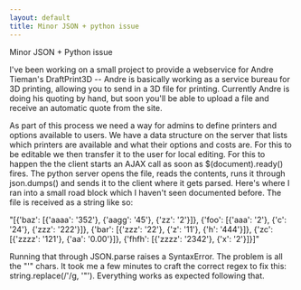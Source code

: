 ```yaml
---
layout: default
title: Minor JSON + python issue
---
```


Minor JSON + Python issue

I've been working on a small project to provide a webservice for Andre Tieman's DraftPrint3D -- Andre is basically working as a service bureau for 3D printing, allowing you to send in a 3D file for printing. Currently Andre is doing his quoting by hand, but soon you'll be able to upload a file and receive an automatic quote from the site.

As part of this process we need a way for admins to define printers and options available to users. We have a data structure on the server that lists which printers are available and what their options and costs are. For this to be editable we then transfer it to the  user for local editing. For this to happen the the client starts an AJAX call as soon as $(document).ready() fires. The python server opens the file, reads the contents, runs it through json.dumps() and sends it to the client where it gets parsed. Here's where I ran into a small road block which I haven't seen documented before. The file is received as a string like so:

"[{'baz': [{'aaaa': '352'}, {'aagg': '45'}, {'zz': '2'}]}, {'foo': [{'aaa': '2'}, {'c': '24'}, {'zzz': '222'}]}, {'bar': [{'zzz': '22'}, {'z': '11'}, {'h': '444'}]}, {'zc': [{'zzzz': '121'}, {'aa': '0.00'}]}, {'fhfh': [{'zzzz': '2342'}, {'x': '2'}]}]"

Running that through JSON.parse raises a SyntaxError. The problem is all the "'" chars. It took me a few minutes to craft the correct regex to fix this: string.replace(/'/g, '"'). Everything works as expected following that.
